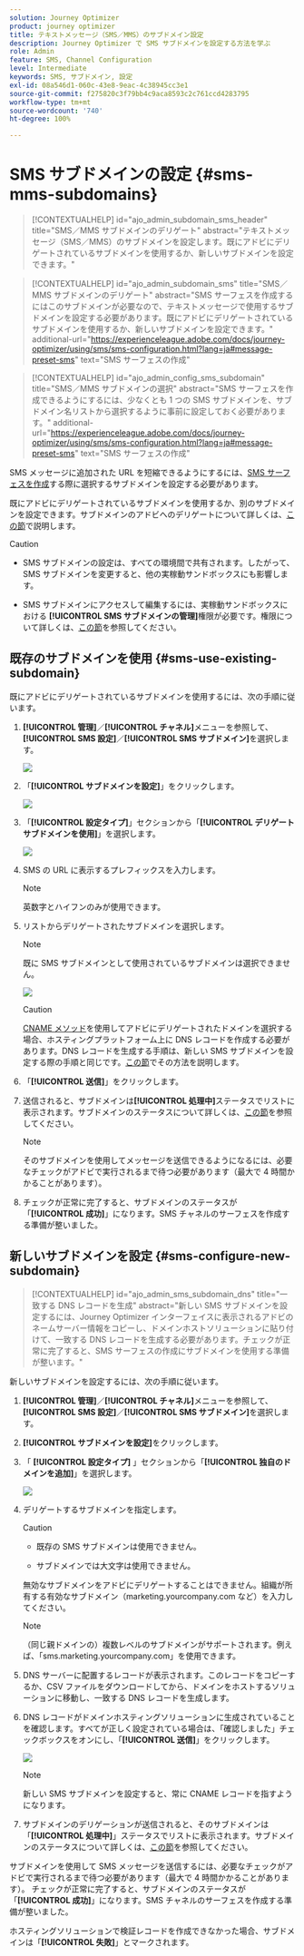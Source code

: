 ```yaml
---
solution: Journey Optimizer
product: journey optimizer
title: テキストメッセージ（SMS／MMS）のサブドメイン設定
description: Journey Optimizer で SMS サブドメインを設定する方法を学ぶ
role: Admin
feature: SMS, Channel Configuration
level: Intermediate
keywords: SMS, サブドメイン, 設定
exl-id: 08a546d1-060c-43e8-9eac-4c38945cc3e1
source-git-commit: f275820c3f79bb4c9aca8593c2c761ccd4283795
workflow-type: tm+mt
source-wordcount: '740'
ht-degree: 100%

---
```


# SMS サブドメインの設定 {#sms-mms-subdomains}

>[!CONTEXTUALHELP]
>id="ajo_admin_subdomain_sms_header"
>title="SMS／MMS サブドメインのデリゲート"
>abstract="テキストメッセージ（SMS／MMS）のサブドメインを設定します。既にアドビにデリゲートされているサブドメインを使用するか、新しいサブドメインを設定できます。"

>[!CONTEXTUALHELP]
>id="ajo_admin_subdomain_sms"
>title="SMS／MMS サブドメインのデリゲート"
>abstract="SMS サーフェスを作成するにはこのサブドメインが必要なので、テキストメッセージで使用するサブドメインを設定する必要があります。既にアドビにデリゲートされているサブドメインを使用するか、新しいサブドメインを設定できます。"
>additional-url="https://experienceleague.adobe.com/docs/journey-optimizer/using/sms/sms-configuration.html?lang=ja#message-preset-sms" text="SMS サーフェスの作成"

>[!CONTEXTUALHELP]
>id="ajo_admin_config_sms_subdomain"
>title="SMS／MMS サブドメインの選択"
>abstract="SMS サーフェスを作成できるようにするには、少なくとも 1 つの SMS サブドメインを、サブドメイン名リストから選択するように事前に設定しておく必要があります。"
>additional-url="https://experienceleague.adobe.com/docs/journey-optimizer/using/sms/sms-configuration.html?lang=ja#message-preset-sms" text="SMS サーフェスの作成"

SMS メッセージに追加された URL を短縮できるようにするには、[SMS サーフェスを作成](sms-configuration.md#message-preset-sms)する際に選択するサブドメインを設定する必要があります。

既にアドビにデリゲートされているサブドメインを使用するか、別のサブドメインを設定できます。サブドメインのアドビへのデリゲートについて詳しくは、[この節](../configuration/delegate-subdomain.md)で説明します。

>[!CAUTION]
>
>* SMS サブドメインの設定は、すべての環境間で共有されます。したがって、SMS サブドメインを変更すると、他の実稼動サンドボックスにも影響します。
>
>* SMS サブドメインにアクセスして編集するには、実稼動サンドボックスにおける **[!UICONTROL SMS サブドメインの管理]**&#x200B;権限が必要です。権限について詳しくは、[この節](../administration/high-low-permissions.md)を参照してください。
>

## 既存のサブドメインを使用 {#sms-use-existing-subdomain}

既にアドビにデリゲートされているサブドメインを使用するには、次の手順に従います。

1. **[!UICONTROL 管理]**／**[!UICONTROL チャネル]**&#x200B;メニューを参照して、**[!UICONTROL SMS 設定]**／**[!UICONTROL SMS サブドメイン]**&#x200B;を選択します。

   ![](assets/sms_access-subdomains.png)

1. 「**[!UICONTROL サブドメインを設定]**」をクリックします。

   ![](assets/sms_set-up-subdomain.png)

1. 「**[!UICONTROL 設定タイプ]**」セクションから「**[!UICONTROL デリゲートサブドメインを使用]**」を選択します。

   ![](assets/sms_use-delegated-subdomain.png)

1. SMS の URL に表示するプレフィックスを入力します。

   >[!NOTE]
   >
   >英数字とハイフンのみが使用できます。

1. リストからデリゲートされたサブドメインを選択します。

   >[!NOTE]
   >
   >既に SMS サブドメインとして使用されているサブドメインは選択できません。

   <!--Capital letters are not allowed in subdomains. TBC by PM-->

   ![](assets/sms_prefix-and-subdomain.png)

   <!--Note that you cannot use multiple delegated subdomains of the same parent domain. For example, if 'marketing1.yourcompany.com' is already delegated to Adobe for your SMS messages, you will not be able to use 'marketing2.yourcompany.com'. However, multi-level subdomains being supported for SMS, you may proceed using a subdomain of 'marketing1.yourcompany.com' (such as 'email.marketing1.yourcompany.com'), or a different parent domain.-->

   >[!CAUTION]
   >
   >[CNAME メソッド](../configuration/delegate-subdomain.md#cname-subdomain-delegation)を使用してアドビにデリゲートされたドメインを選択する場合、ホスティングプラットフォーム上に DNS レコードを作成する必要があります。DNS レコードを生成する手順は、新しい SMS サブドメインを設定する際の手順と同じです。[この節](#sms-configure-new-subdomain)でその方法を説明します。

1. 「**[!UICONTROL 送信]**」をクリックします。

1. 送信されると、サブドメインは&#x200B;**[!UICONTROL 処理中]**&#x200B;ステータスでリストに表示されます。サブドメインのステータスについて詳しくは、[この節](../configuration/about-subdomain-delegation.md#access-delegated-subdomains)を参照してください。<!--Same statuses?-->

   >[!NOTE]
   >
   >そのサブドメインを使用してメッセージを送信できるようになるには、必要なチェックがアドビで実行されるまで待つ必要があります（最大で 4 時間かかることがあります）。<!--Learn more in [this section](delegate-subdomain.md#subdomain-validation).-->

1. チェックが正常に完了すると、サブドメインのステータスが「**[!UICONTROL 成功]**」になります。SMS チャネルのサーフェスを作成する準備が整いました。

## 新しいサブドメインを設定 {#sms-configure-new-subdomain}

>[!CONTEXTUALHELP]
>id="ajo_admin_sms_subdomain_dns"
>title="一致する DNS レコードを生成"
>abstract="新しい SMS サブドメインを設定するには、Journey Optimizer インターフェイスに表示されるアドビのネームサーバー情報をコピーし、ドメインホストソリューションに貼り付けて、一致する DNS レコードを生成する必要があります。チェックが正常に完了すると、SMS サーフェスの作成にサブドメインを使用する準備が整います。"

新しいサブドメインを設定するには、次の手順に従います。

1. **[!UICONTROL 管理]**／**[!UICONTROL チャネル]**&#x200B;メニューを参照して、**[!UICONTROL SMS 設定]**／**[!UICONTROL SMS サブドメイン]**&#x200B;を選択します。

1. **[!UICONTROL サブドメインを設定]**&#x200B;をクリックします。

1. 「 **[!UICONTROL 設定タイプ]** 」セクションから「**[!UICONTROL 独自のドメインを追加]**」を選択します。

   ![](assets/sms_add-your-own-subdomain.png)

1. デリゲートするサブドメインを指定します。

   >[!CAUTION]
   >
   >* 既存の SMS サブドメインは使用できません。
   >
   >* サブドメインでは大文字は使用できません。

   無効なサブドメインをアドビにデリゲートすることはできません。組織が所有する有効なサブドメイン（marketing.yourcompany.com など）を入力してください。

   >[!NOTE]
   >
   >（同じ親ドメインの）複数レベルのサブドメインがサポートされます。例えば、「sms.marketing.yourcompany.com」を使用できます。

1. DNS サーバーに配置するレコードが表示されます。このレコードをコピーするか、CSV ファイルをダウンロードしてから、ドメインをホストするソリューションに移動し、一致する DNS レコードを生成します。

1. DNS レコードがドメインホスティングソリューションに生成されていることを確認します。すべてが正しく設定されている場合は、「確認しました」チェックボックスをオンにし、「**[!UICONTROL 送信]**」をクリックします。

   ![](assets/sms_add-your-own-subdomain-confirm.png)

   >[!NOTE]
   >
   >新しい SMS サブドメインを設定すると、常に CNAME レコードを指すようになります。

1. サブドメインのデリゲーションが送信されると、そのサブドメインは「**[!UICONTROL 処理中]**」ステータスでリストに表示されます。サブドメインのステータスについて詳しくは、[この節](../configuration/about-subdomain-delegation.md#access-delegated-subdomains)を参照してください。<!--Same statuses?-->

サブドメインを使用して SMS メッセージを送信するには、必要なチェックがアドビで実行されるまで待つ必要があります（最大で 4 時間かかることがあります）。<!--Learn more in [this section](#subdomain-validation).--> チェックが正常に完了すると、サブドメインのステータスが「**[!UICONTROL 成功]**」になります。SMS チャネルのサーフェスを作成する準備が整いました。

ホスティングソリューションで検証レコードを作成できなかった場合、サブドメインは「**[!UICONTROL 失敗]**」とマークされます。
